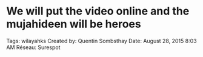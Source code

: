 # We will put the video online and the mujahideen will be heroes

Tags: wilayahks
Created by: Quentin Sombsthay
Date: August 28, 2015 8:03 AM
Réseau: Surespot